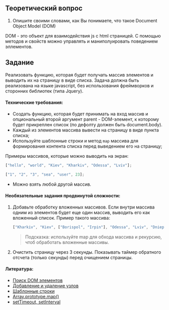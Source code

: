 ## Теоретический вопрос

1. Опишите своими словами, как Вы понимаете, что такое Document Object Model (DOM)

DOM - это объект для взаимодействия js с html страницей. С помощью методов и свойств можно управлять и маниполуировать поведением эллементов.

## Задание

Реализовать функцию, которая будет получать массив элементов и выводить их на страницу в виде списка. Задача должна быть реализована на языке javascript, без использования фреймворков и сторонних библиотек (типа Jquery).

#### Технические требования:

- Создать функцию, которая будет принимать на вход массив и опциональный второй аргумент parent - DOM-элемент, к которому будет прикреплен список (по дефолту должен быть document.body).
- Каждый из элементов массива вывести на страницу в виде пункта списка;
- Используйте шаблонные строки и метод `map` массива для формирования контента списка перед выведением его на страницу;

Примеры массивов, которые можно выводить на экран:

```javascript
["hello", "world", "Kiev", "Kharkiv", "Odessa", "Lviv"];
```

```javascript
["1", "2", "3", "sea", "user", 23];
```

- Можно взять любой другой массив.

#### Необязательные задания продвинутой сложности:

1. Добавьте обработку вложенных массивов. Если внутри массива одним из элементов будет еще один массив, выводить его как вложенный список.
   Пример такого массива:

   ```javascript
   ["Kharkiv", "Kiev", ["Borispol", "Irpin"], "Odessa", "Lviv", "Dnieper"];
   ```

   > Подсказка: используйте map для обхода массива и рекурсию, чтоб обработать вложенные массивы.

2. Очистить страницу через 3 секунды. Показывать таймер обратного отсчета (только секунды) перед очищением страницы.

#### Литература:

- [Поиск DOM элементов](https://learn.javascript.ru/searching-elements-dom)
- [Добавление и удаление узлов](https://learn.javascript.ru/modifying-document)
- [Шаблонные строки](http://learn.javascript.ru/es-string)
- [Array.prototype.map()](https://developer.mozilla.org/ru/docs/Web/JavaScript/Reference/Global_Objects/Array/map)
- [setTimeout, setInterval](https://learn.javascript.ru/settimeout-setinterval)
